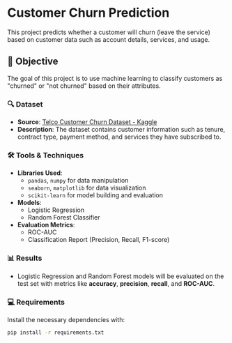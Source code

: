 # Customer Churn Prediction

This project predicts whether a customer will churn (leave the service) based on customer data such as account details, services, and usage.

## 📌 Objective
The goal of this project is to use machine learning to classify customers as "churned" or "not churned" based on their attributes.

### 🔍 Dataset
- **Source**: [Telco Customer Churn Dataset - Kaggle](https://www.kaggle.com/datasets/blastchar/telco-customer-churn)
- **Description**: The dataset contains customer information such as tenure, contract type, payment method, and services they have subscribed to.

### 🛠️ Tools & Techniques
- **Libraries Used**:
  - `pandas`, `numpy` for data manipulation
  - `seaborn`, `matplotlib` for data visualization
  - `scikit-learn` for model building and evaluation
- **Models**:
  - Logistic Regression
  - Random Forest Classifier
- **Evaluation Metrics**:
  - ROC-AUC
  - Classification Report (Precision, Recall, F1-score)

### 📊 Results
- Logistic Regression and Random Forest models will be evaluated on the test set with metrics like **accuracy**, **precision**, **recall**, and **ROC-AUC**.

### 💻 Requirements

Install the necessary dependencies with:

```bash
pip install -r requirements.txt

